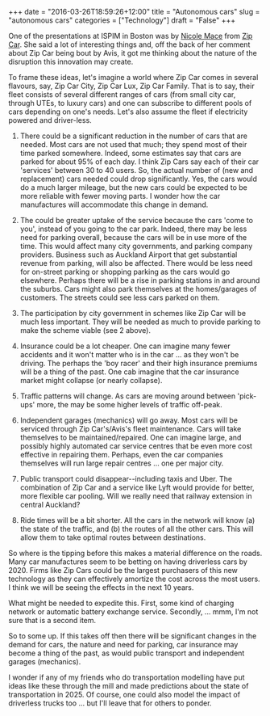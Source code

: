+++
date = "2016-03-26T18:59:26+12:00"
title = "Autonomous cars"
slug = "autonomous cars"
categories = ["Technology"]
draft = "False"
+++

One of the presentations at ISPIM in Boston was by [Nicole Mace](https://www.linkedin.com/in/nichole-mace-44bb65) from [Zip Car](http://www.zipcar.com/). She said a lot of interesting things and, off the back of her comment about Zip Car being bout by Avis, it got me thinking about the nature of the disruption this innovation may create.

<!--more-->

To frame these ideas, let's imagine a world where Zip Car comes in several flavours, say, Zip Car City, Zip Car Lux, Zip Car Family. That is to say, their fleet consists of several different ranges of cars (from small city car, through UTEs, to luxury cars) and one can subscribe to different pools of cars depending on one's needs. Let's also assume the fleet if electricity powered and driver-less.

1. There could be a significant reduction in the number of cars that are needed. Most cars are not used that much; they spend most of their time parked somewhere. Indeed, some estimates say that cars are parked for about 95% of each day. I think Zip Cars say each of their car 'services' between 30 to 40 users. So, the actual number of (new and replacement) cars needed could drop significantly. Yes, the cars would do a much larger mileage, but the new cars could be expected to be more reliable with fewer moving parts. I wonder how the car manufactures will accommodate this change in demand.

2. The could be greater uptake of the service because the cars 'come to you', instead of you going to the car park. Indeed, there may be less need for parking overall, because the cars will be in use more of the time. This would affect many city governments, and parking company providers. Business such as Auckland Airport that get substantial revenue from parking, will also be affected. There would be less need for on-street parking or shopping parking as the cars would go elsewhere. Perhaps there will be a rise in parking stations in and around the suburbs. Cars might also park themselves at the homes/garages of customers. The streets could see less cars parked on them.

3. The participation by city government in schemes like Zip Car will be much less important. They will be needed as much to provide parking to make the scheme viable (see 2 above).

4. Insurance could be a lot cheaper. One can imagine many fewer accidents and it won't matter who is in the car ... as they won't be driving. The perhaps the 'boy racer' and their high insurance premiums will be a thing of the past. One cab imagine that the car insurance market might collapse (or nearly collapse).

5. Traffic patterns will change. As cars are moving around between 'pick-ups' more, the may be some higher levels of traffic off-peak.

6. Independent garages (mechanics) will go away. Most cars will be serviced through Zip Car's/Avis's fleet maintenance. Cars will take themselves to be maintained/repaired. One can imagine large, and possibly highly automated car service centres that be even more cost effective in repairing them. Perhaps, even the car companies themselves will run large repair centres ... one per major city.

7. Public transport could disappear--including taxis and Uber. The combination of Zip Car and a service like Lyft would provide for better, more flexible car pooling. Will we really need that railway extension in central Auckland?

8. Ride times will be a bit shorter. All the cars in the network will know (a) the state of the traffic, and (b) the routes of all the other cars. This will allow them to take optimal routes between destinations.

So where is the tipping before this makes a material difference on the roads. Many car manufactures seem to be betting on having driverless cars by 2020. Firms like Zip Cars could be the largest purchasers of this new technology as they can effectively amortize the cost across the most users. I think we will be seeing the effects in the next 10 years. 

What might be needed to expedite this. First, some kind of charging network or automatic battery exchange service.  Secondly, ... mmm, I'm not sure that is a second item.

So to some up. If this takes off then there will be significant changes in the demand for cars, the nature and need for parking, car insurance may become a thing of the past, as would public transport and independent garages (mechanics).

I wonder if any of my friends who do transportation modelling have put ideas like these through the mill and made predictions about the state of transportation in 2025. Of course, one could also model the impact of driverless trucks too ... but I'll leave that for others to ponder.
